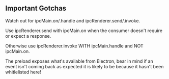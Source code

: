 ## Important Gotchas

Watch out for ipcMain.on/.handle and ipcRenderer.send/.invoke.

Use ipcRenderer.send with ipcMain.on when the consumer doesn't require or expect a response.

Otherwise use ipcRenderer.invoke WITH ipcMain.handle and NOT ipcMain.on.

The preload exposes what's available from Electron, bear in mind if an event isn't coming back
as expected it is likely to be because it hasn't been whitlelisted here!
